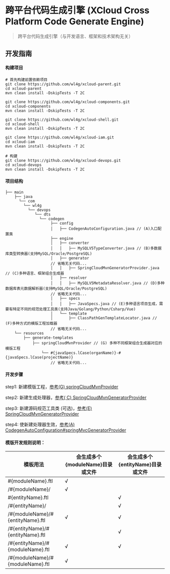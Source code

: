 # 跨平台代码生成引擎 (XCloud Cross Platform Code Generate Engine)

> 跨平台代码生成引擎（与开发语言、框架和技术架构无关）


## 开发指南

#### 构建项目

```
# 首先构建前置依赖项目
git clone https://github.com/wl4g/xcloud-parent.git
cd xcloud-parent
mvn clean install -DskipTests -T 2C

git clone https://github.com/wl4g/xcloud-components.git
cd xcloud-components
mvn clean install -DskipTests -T 2C

git clone https://github.com/wl4g/xcloud-shell.git
cd xcloud-shell
mvn clean install -DskipTests -T 2C

git clone https://github.com/wl4g/xcloud-iam.git
cd xcloud-iam
mvn clean install -DskipTests -T 2C

# 构建
git clone https://github.com/wl4g/xcloud-devops.git
cd xcloud-devops
mvn clean install -DskipTests -T 2C
```

#### 项目结构
```
├── main
    ├── java
      └── com
    	└── wl4g
          └── devops
             └── dts
               └── codegen
                    ├── config
                    │   ├── CodegenAutoConfiguration.java // (A)入口配置类
                    ├── engine
                    │   ├── converter
                    │   │   ├── MySQLV5TypeConverter.java // (B)多数据库类型转换器(支持MySQL/Oracle/PostgreSQL)
                    │   ├── generator
                    // 省略无关代码...
                    │   │   ├── SpringCloudMvnGeneratorProvider.java // (C)多种语言、框架组合生成器
                    │   ├── resolver
                    │   │   ├── MySQLV5MetadataResolver.java // (D)多种数据库表元数据解析器(支持MySQL/Oracle/PostgreSQL)
                    // 省略无关代码...
                    │   ├── specs
                    │   │   ├── JavaSpecs.java // (E)多种语言项目生成，需要有特定不同的规范处理工具类(支持Java/Golang/Python/Csharp/Vue)
                    │   └── template
                    │       ├── ClassPathGenTemplateLocator.java // (F)多种方式的模版工程加载器
                    // 省略无关代码...
    └── resources
        ├── generate-templates
            ├── springCloudMvnProvider // (G) 多种不同框架组合生成器对应的模版工程
                └── #{javaSpecs.lCase(organName)}-#{javaSpecs.lCase(projectName)}
                    // 省略无关代码...

```


#### 开发步骤
step1: 新建模版工程，[参考(G) springCloudMvnProvider](src/main/resources/generate-templates/springCloudMvnProvider)

step2: 新建生成处理器，[参考( C) SpringCloudMvnGeneratorProvider](src/main/java/com/wl4g/devops/dts/codegen/engine/generator/SpringCloudMvnGeneratorProvider.java)

step3: 新建源码规范工具类 (可选)，[参考(E) SpringCloudMvnGeneratorProvider](src/main/java/com/wl4g/devops/dts/codegen/engine/naming/SpringCloudMvnGeneratorProvider.java)

step4: 使新建处理器生效，[参考(A) CodegenAutoConfiguration#springMvcGeneratorProvider](src/main/java/com/wl4g/devops/dts/codegen/config/CodegenAutoConfiguration.java#springMvcGeneratorProvider)


#### 模版开发规则说明：

|模板用法|会生成多个{moduleName}目录或文件|会生成多个{entityName}目录或文件|
|-|-|-|
|#{moduleName}.ftl|√||
|/#{moduleName}/|√||
|#{entityName}.ftl||√|
|/#{entityName}/||√|
|/#{moduleName}/#{entityName}.ftl|√|√|
|/#{entityName}/#{entityName}.ftl||√|
|/#{entityName}/#{moduleName}.ftl|√|√|
|/#{moduleName}/#{moduleName}.ftl|√||